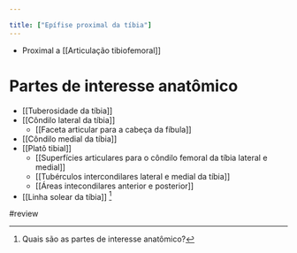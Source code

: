```yaml
---

title: ["Epífise proximal da tíbia"]
---
```

+ Proximal a [[Articulação tibiofemoral]]

# Partes de interesse anatômico
+ [[Tuberosidade da tíbia]]
+ [[Côndilo lateral da tíbia]]
	+ [[Faceta articular para a cabeça da fíbula]]
+ [[Côndilo medial da tíbia]]
+ [[Platô tibial]]
	+ [[Superfícies articulares para o côndilo femoral da tíbia lateral e medial]]
	+ [[Tubérculos intercondilares lateral e medial da tíbia]]
	+ [[Áreas intecondilares anterior e posterior]]
+ [[Linha solear da tíbia]] [^379916]

[^379916]: Quais são as partes de interesse anatômico?

#review 
